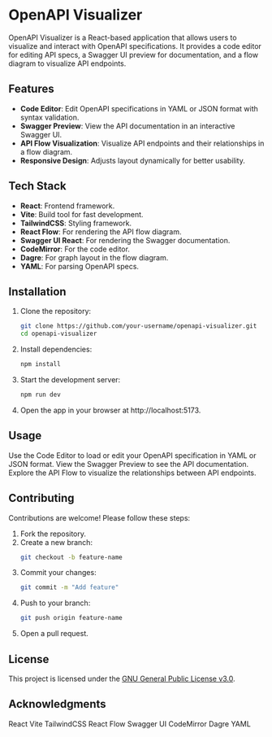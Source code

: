 # OpenAPI Visualizer

OpenAPI Visualizer is a React-based application that allows users to visualize and interact with OpenAPI specifications. It provides a code editor for editing API specs, a Swagger UI preview for documentation, and a flow diagram to visualize API endpoints.

## Features

- **Code Editor**: Edit OpenAPI specifications in YAML or JSON format with syntax validation.
- **Swagger Preview**: View the API documentation in an interactive Swagger UI.
- **API Flow Visualization**: Visualize API endpoints and their relationships in a flow diagram.
- **Responsive Design**: Adjusts layout dynamically for better usability.

## Tech Stack

- **React**: Frontend framework.
- **Vite**: Build tool for fast development.
- **TailwindCSS**: Styling framework.
- **React Flow**: For rendering the API flow diagram.
- **Swagger UI React**: For rendering the Swagger documentation.
- **CodeMirror**: For the code editor.
- **Dagre**: For graph layout in the flow diagram.
- **YAML**: For parsing OpenAPI specs.

## Installation

1. Clone the repository:
   ```bash
   git clone https://github.com/your-username/openapi-visualizer.git
   cd openapi-visualizer
   ```

2. Install dependencies:
   ```bash
   npm install
   ```

3. Start the development server:
   ```bash
   npm run dev
   ```

4. Open the app in your browser at http://localhost:5173.

## Usage

Use the Code Editor to load or edit your OpenAPI specification in YAML or JSON format.
View the Swagger Preview to see the API documentation.
Explore the API Flow to visualize the relationships between API endpoints.

## Contributing
Contributions are welcome! Please follow these steps:

1. Fork the repository.
2. Create a new branch:
   ```bash
   git checkout -b feature-name
   ```
3. Commit your changes:
   ```bash
   git commit -m "Add feature"
   ```
4. Push to your branch:
   ```bash
   git push origin feature-name
   ```
5. Open a pull request.

## License
This project is licensed under the [GNU General Public License v3.0](LICENSE).

## Acknowledgments
React
Vite
TailwindCSS
React Flow
Swagger UI
CodeMirror
Dagre
YAML